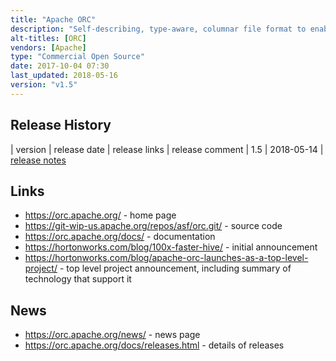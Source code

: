 ```yaml
---
title: "Apache ORC"
description: "Self-describing, type-aware, columnar file format to enable efficient querying and storage of data on Hadoop. Provides built-in storage indexes, column statistics and bloom filters to allow execution engines to implement predicate and projection push-down, partition pruning and cost based optimisation for low latency reads. Uses multi-version concurrency control to support ACID transactions and allow Hive to implement bulk insert, update, delete and streaming ingest (micro batch) use cases. Implements type-aware encoding for efficient compression (run-length for integer and dictionary for string). Schema definition is stored along side the data and supports all primitive data types and complex nested data structures. Uses protocol buffers to store meta data. Comes with a Java library for reading and writing the file format and includes a MapReduce compatible API, a C++ library for reading the file format (donated by Vertica) and a set of Java and C++ tools for inspecting and benchmarking ORC files. Created by Hortonworks in January 2013 as part of the initiative to massively speed up Hive and improve the storage efficiency of data stored in Hadoop, split off from Apache Hive to become a separate top level Apache project in April 2015 with a 1.0 release in January 2016."
alt-titles: [ORC]
vendors: [Apache]
type: "Commercial Open Source"
date: 2017-10-04 07:30
last_updated: 2018-05-16
version: "v1.5"
---
```

## Release History

| version | release date | release links | release comment
| 1.5 | 2018-05-14 | [release notes](https://orc.apache.org/docs/releases.html#current-release---150)

## Links

* <https://orc.apache.org/> - home page
* <https://git-wip-us.apache.org/repos/asf/orc.git/> - source code
* <https://orc.apache.org/docs/> - documentation
* <https://hortonworks.com/blog/100x-faster-hive/> - initial announcement
* <https://hortonworks.com/blog/apache-orc-launches-as-a-top-level-project/> - top level project announcement, including summary of technology that support it

## News

* <https://orc.apache.org/news/> - news page
* <https://orc.apache.org/docs/releases.html> - details of releases
